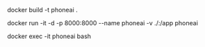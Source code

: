 
docker build -t phoneai .

docker run -it -d  -p 8000:8000 --name phoneai -v ./:/app  phoneai

docker exec -it phoneai  bash